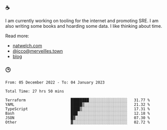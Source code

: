 ### ☕

I am currently working on tooling for the internet and promoting SRE. I am also writing some books and hoarding some data. I like thinking about time. 

Read more:

 - [natwelch.com](https://natwelch.com)
 - [@icco@merveilles.town](https://merveilles.town/@icco)
 - [blog](https://writing.natwelch.com)

### 🕒

<!--START_SECTION:waka-->

```text
From: 05 December 2022 - To: 04 January 2023

Total Time: 27 hrs 50 mins

Terraform                    ████████░░░░░░░░░░░░░░░░░   31.77 %
YAML                         █████▒░░░░░░░░░░░░░░░░░░░   21.32 %
TypeScript                   ████▒░░░░░░░░░░░░░░░░░░░░   17.31 %
Bash                         ███░░░░░░░░░░░░░░░░░░░░░░   12.18 %
JSON                         █▓░░░░░░░░░░░░░░░░░░░░░░░   07.30 %
Other                        ▓░░░░░░░░░░░░░░░░░░░░░░░░   02.72 %
```

<!--END_SECTION:waka-->
